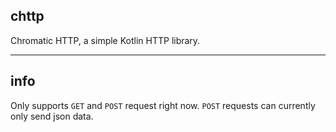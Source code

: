## chttp
Chromatic HTTP, a simple Kotlin HTTP library.

---

## info
Only supports `GET` and `POST` request right now.
`POST` requests can currently only send json data.